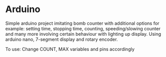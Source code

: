 # Arduino

Simple arduino project imitating bomb counter with additional options for example: setting time, stopping time, counting, speeding/slowing counter and many more involving certain behaviour with lighting up display. Using arduino nano, 7-segment display and rotary encoder.

To use: Change COUNT, MAX variables and pins accordingly
